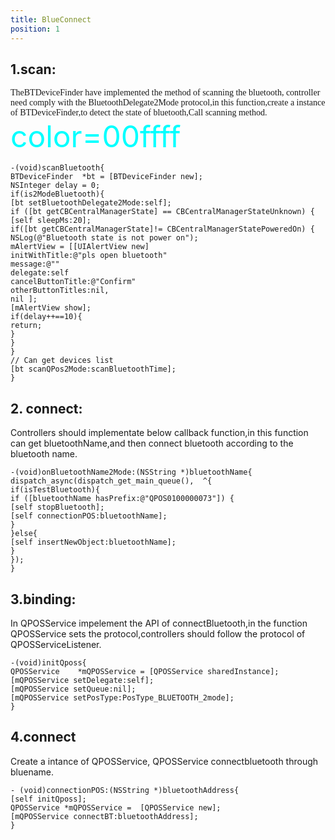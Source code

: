 ```yaml
---
title: BlueConnect
position: 1
---
```




## 1.scan:

<font face="STCAIYUN">TheBTDeviceFinder have implemented the method of scanning the bluetooth, controller need comply with the BluetoothDelegate2Mode protocol,in this function,create a instance of BTDeviceFinder,to detect the state of bluetooth,Call scanning method.</font>
<font color=00ffff size=100>color=00ffff</font>

```objc
-(void)scanBluetooth{
BTDeviceFinder  *bt = [BTDeviceFinder new];
NSInteger delay = 0;
if(is2ModeBluetooth){
[bt setBluetoothDelegate2Mode:self];
if ([bt getCBCentralManagerState] == CBCentralManagerStateUnknown) {
[self sleepMs:20];
if([bt getCBCentralManagerState]!= CBCentralManagerStatePoweredOn) {
NSLog(@"Bluetooth state is not power on");
mAlertView = [[UIAlertView new]
initWithTitle:@"pls open bluetooth"
message:@""
delegate:self
cancelButtonTitle:@"Confirm"
otherButtonTitles:nil,
nil ];
[mAlertView show];
if(delay++==10){
return;
}
}
}
// Can get devices list
[bt scanQPos2Mode:scanBluetoothTime];
}
```

## 2. connect:

Controllers should implementate below callback function,in this function can get bluetoothName,and then connect bluetooth according to the bluetooth name.

```objc
-(void)onBluetoothName2Mode:(NSString *)bluetoothName{
dispatch_async(dispatch_get_main_queue(),  ^{
if(isTestBluetooth){
if ([bluetoothName hasPrefix:@"QPOS0100000073"]) {
[self stopBluetooth];
[self connectionPOS:bluetoothName];
}
}else{
[self insertNewObject:bluetoothName];
}
});
}
```

## 3.binding:

In QPOSService impelement  the API of connectBluetooth,in  the function QPOSService sets the protocol,controllers should  follow the protocol of QPOSServiceListener.

```objc
-(void)initQposs{
QPOSService    *mQPOSService = [QPOSService sharedInstance];
[mQPOSService setDelegate:self];
[mQPOSService setQueue:nil];
[mQPOSService setPosType:PosType_BLUETOOTH_2mode];
}
```

## 4.connect

Create a intance of  QPOSService, QPOSService connectbluetooth  through bluename.

```objc
- (void)connectionPOS:(NSString *)bluetoothAddress{
[self initQposs];
QPOSService *mQPOSService =  [QPOSService new];
[mQPOSService connectBT:bluetoothAddress];
}
```





